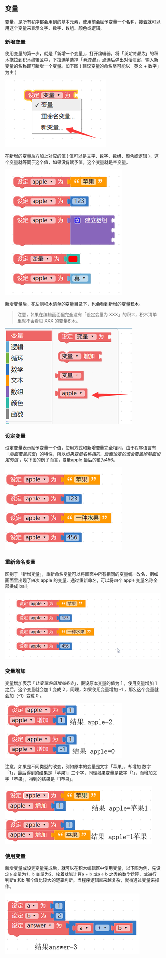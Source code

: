 ## 变量

变量，是所有程序都会用到的基本元素，使用前会赋予变量一个名称，接着就可以用这个变量来表示文字、数字、数组、颜色或逻辑。

### 新增变量

使用变量的第一步，就是「新增一个变量」，打开编辑器，将「*设定变量为*」的积木拖拉到积木编辑区中，下拉选单选择「*新变量*」，点选后弹出对话视窗，输入新变量的名称即可新增一个变量。如下图 ( 建议变量的命名尽可能以「英文 + 数字」为主 )

![](variables/upload_692cb4676e22fabba168b81fd4fc8942.png)

在新增的变量后方加上对应的值 ( 值可以是文字、数字、数组、颜色或逻辑 )，这个变量就等同于这个值，如果没有赋予值，这个变量就是空变量。

![](variables/upload_91de3aa8dd28541f92a746d5d80dc9b2.png)

新增变量后，在左侧积木清单的变量目录下，也会看到新增的变量积木。

> 注意，如果在编辑画面里完全没有「设定变量为 XXX」的积木，积木清单里就不会看见 XXX 的变量积木。

![](variables/upload_0247f43ea7b357bccf0312d532cec450.png)

### 设定变量

设定变量表示赋予变量一个值，使用方式和新增变量完全相同，由于程序语言有「*后面覆盖前面*」的特性，所以*如果变量名称相同，后面设定的值会覆盖掉前面设定的值* ，以下图的例子而言，变量apple 最后的值为456。

![](variables/upload_4252b4401f914b7e136be1e5d5eb65fc.png)

### 重新命名变量

区别于「新增变量」，重新命名变量可以将画面中所有相同的变量统一改名，例如画面里出现了四次 apple 的变量，通过重新命名，可以将四个 apple 变量名称全部换成 ball。

![](variables/upload_0a808a5d0cba23367ada8f2e0ca1045a.gif)

### 变量增加

变量增加表示「*让变量的值增加多少*」，假设原本变量的值为 1 ，使用变量增加 1 之后，这个变量就会加 1 变成 2 ，同理，如果使用变量增加 -1 ，那么这个变量就会加（-1）变成 0 。

![](variables/upload_974c14c2cab0fa43e48c69fa8f230a60.png)

注意，如果是不同类型的改变，例如原本的变量是文字「苹果」，却增加 数字「1」，最后得到的结果是「苹果1」三个字，同理如果变量是数字「1」，而增加文字「苹果」，得到的结果是「1苹果」。

![](variables/upload_4e99e403bd636d4708affc09d34547a2.png)

### 使用变量

新增变量或设定变量完成后，就可以在积木编辑区中使用变量，以下图为例，先设定a 变量为1，b 变量为2，接着就能计算a + b 或a ÷ b 之类的数学运算，或进行判断a 和b 哪个值比较大的逻辑判断。当程序逻辑越来越复杂，就得通过变量来操作。

![](variables/upload_af5c87709a5df7b84a596578ebf61373.png)
